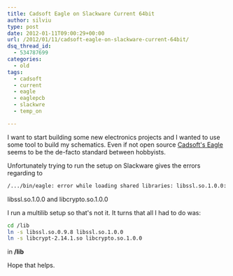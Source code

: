 ```yaml
---
title: Cadsoft Eagle on Slackware Current 64bit
author: silviu
type: post
date: 2012-01-11T09:00:29+00:00
url: /2012/01/11/cadsoft-eagle-on-slackware-current-64bit/
dsq_thread_id:
  - 534787699
categories:
  - old
tags:
  - cadsoft
  - current
  - eagle
  - eaglepcb
  - slackwre
  - temp_on

---
```

I want to start building some new electronics projects and I wanted to use some tool to build my schematics. Even if not open source <a href="http://www.cadsoftusa.com/" target="_blank" rel="noopener">Cadsoft's Eagle</a> seems to be the de-facto standard between hobbyists.

Unfortunately trying to run the setup on Slackware gives the errors regarding to
```bash
/.../bin/eagle: error while loading shared libraries: libssl.so.1.0.0: cannot open shared object file: No such file or directory
```
libssl.so.1.0.0 and libcrypto.so.1.0.0

I run a multilib setup so that's not it. It turns that all I had to do was:
```bash
cd /lib
ln -s libssl.so.0.9.8 libssl.so.1.0.0
ln -s libcrypt-2.14.1.so libcrypto.so.1.0.0
```
in **/lib**

Hope that helps.
